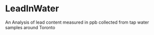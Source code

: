 # LeadInWater
An Analysis of lead content measured in ppb collected from tap water samples around Toronto
